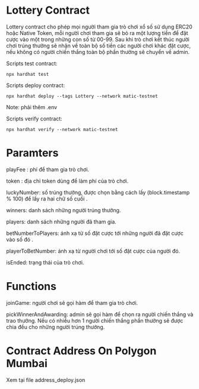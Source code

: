 # Lottery Contract

Lottery contract cho phép mọi người tham gia trò chơi xổ số sử dụng ERC20 hoặc Native Token, mỗi người chơi tham gia sẽ bỏ ra một lượng tiền để đặt cược vào một trong những con số từ 00-99. Sau khi trò chơi kết thúc người chơi trúng thưởng sẽ nhận về toàn bộ số tiền các người chơi khác đặt cược, nếu không có người chiến thắng toàn bộ phần thưởng sẽ chuyển về admin.

Scripts test contract:

```shell
npx hardhat test
```

Scripts deploy contract:

```shell
npx hardhat deploy --tags Lottery --network matic-testnet
```

Note: phải thêm .env

Scripts verify contract:

```shell
npx hardhat verify --network matic-testnet
```

# Paramters

playFee : phí để tham gia trò chơi.

token : địa chỉ token dùng để làm phí của trò chơi.

luckyNumber: số trúng thưởng, được chọn bằng cách lấy (block.timestamp % 100) để lấy ra hai chữ số cuối .

winners: danh sách những người trúng thưởng.

players: danh sách những người đã tham gia.

betNumberToPlayers: ánh xạ từ số đặt cược tới những người đã đặt cược vào số đó .

playerToBetNumber: ánh xạ từ người chơi tới số đặt cược của người đó.

isEnded: trạng thái của trò chơi.

# Functions

joinGame: người chơi sẽ gọi hàm để tham gia trò chơi.

pickWinnerAndAwarding: admin sẽ gọi hàm để chọn ra người chiến thắng và trao thưởng. Nếu có nhiều hơn 1 người chiến thắng phần thưởng sẽ được chia đều cho những người trúng thưởng.

# Contract Address On Polygon Mumbai

Xem tại file address_deploy.json
